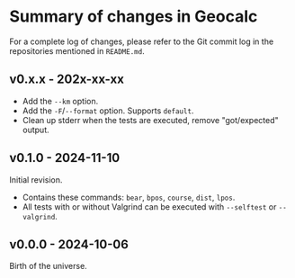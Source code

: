 <!-- NEWS.md -->
<!-- File ID: d0d3fe52-9f97-11ef-a21d-83850402c3ce -->

Summary of changes in Geocalc
=============================

For a complete log of changes, please refer to the Git commit log in the 
repositories mentioned in `README.md`.

v0.x.x - 202x-xx-xx
-------------------

- Add the `--km` option.
- Add the `-F`/`--format` option. Supports `default`.
- Clean up stderr when the tests are executed, remove "got/expected" 
  output.

v0.1.0 - 2024-11-10
-------------------

Initial revision.

- Contains these commands: `bear`, `bpos`, `course`, `dist`, `lpos`.
- All tests with or without Valgrind can be executed with `--selftest` 
  or `--valgrind`.

v0.0.0 - 2024-10-06
-------------------

Birth of the universe.

<!--
vim: set ts=2 sw=2 sts=2 tw=72 et fo=tcqw fenc=utf8 :
vim: set com=b\:#,fb\:-,fb\:*,n\:> ft=markdown :
-->
